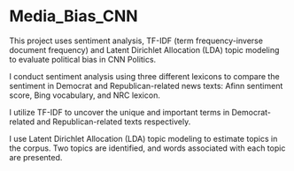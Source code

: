 # Media_Bias_CNN
This project uses sentiment analysis, TF-IDF (term frequency-inverse document frequency) and Latent Dirichlet Allocation (LDA) topic modeling to evaluate political bias in CNN Politics.

I conduct sentiment analysis using three different lexicons to compare the sentiment in Democrat and Republican-related news texts: Afinn sentiment score, Bing vocabulary, and NRC lexicon. 

I utilize TF-IDF to uncover the unique and important terms in Democrat-related and Republican-related texts respectively.

I use Latent Dirichlet Allocation (LDA) topic modeling to estimate topics in the corpus. Two topics are identified, and words associated with each topic are presented.